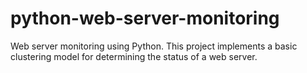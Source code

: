 # python-web-server-monitoring
Web server monitoring using Python. This project implements a basic clustering model for determining the status of a web server.
